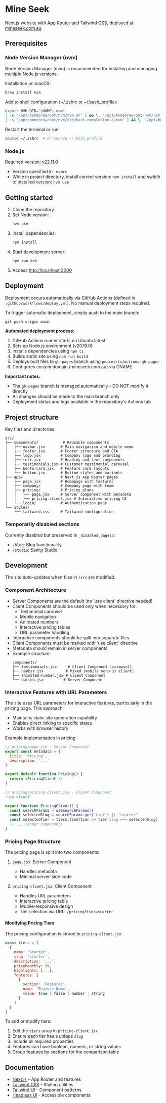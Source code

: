 # Mine Seek

Next.js website with App Router and Tailwind CSS, deployed at [mineseek.com.au](https://mineseek.com.au).

## Prerequisites

### Node Version Manager (nvm)
Node Version Manager (nvm) is recommended for installing and managing multiple Node.js versions.

Installation on macOS:
```bash
brew install nvm
```

Add to shell configuration (~/.zshrc or ~/.bash_profile):
```bash
export NVM_DIR="$HOME/.nvm"
[ -s "/opt/homebrew/opt/nvm/nvm.sh" ] && \. "/opt/homebrew/opt/nvm/nvm.sh"
[ -s "/opt/homebrew/opt/nvm/etc/bash_completion.d/nvm" ] && \. "/opt/homebrew/opt/nvm/etc/bash_completion.d/nvm"
```

Restart the terminal or run:
```bash
source ~/.zshrc  # or source ~/.bash_profile
```

### Node.js
Required version: v22.11.0
- Version specified in `.nvmrc`
- While in project directory, install correct version: `nvm install` and switch to installed version: `nvm use`

## Getting started

1. Clone the repository
2. Set Node version:
   ```bash
   nvm use
   ```
3. Install dependencies:
   ```bash
   npm install
   ```
4. Start development server:
   ```bash
   npm run dev
   ```
5. Access [http://localhost:3000](http://localhost:3000)

## Deployment

Deployment occurs automatically via GitHub Actions (defined in `.github/workflows/deploy.yml`). No manual deployment steps required.

To trigger automatic deployment, simply push to the main branch:
```bash
git push origin main
```

**Automated deployment process:**
1. GitHub Actions runner starts on Ubuntu latest
2. Sets up Node.js environment (v20.10.0)
3. Installs dependencies using `npm ci`
4. Builds static site using `npm run build`
5. Deploys built files to `gh-pages` branch using `peaceiris/actions-gh-pages`
6. Configures custom domain (mineseek.com.au) via CNAME

**Important notes:**
- The `gh-pages` branch is managed automatically - DO NOT modify it directly
- All changes should be made to the main branch only
- Deployment status and logs available in the repository's Actions tab

## Project structure

Key files and directories:

```
src/
├── components/           # Reusable components
│   ├── navbar.jsx       # Main navigation and mobile menu
│   ├── footer.jsx       # Footer structure and CTA
│   ├── logo.jsx         # Company logo and branding
│   ├── text.jsx         # Heading and text components
│   ├── testimonials.jsx # Customer testimonial carousel
│   ├── bento-card.jsx   # Feature card layouts
│   └── button.jsx       # Button styles and variants
├── app/                 # Next.js App Router pages
│   ├── page.jsx         # Homepage with features
│   ├── company/         # Company page with team
│   ├── pricing/         # Pricing plans
│   │   ├── page.jsx     # Server component with metadata
│   │   └── pricing-client.jsx # Interactive pricing UI
│   └── login/           # Authentication page
└── styles/
    └── tailwind.css     # Tailwind configuration
```

### Temporarily disabled sections
Currently disabled but preserved in `_disabled_pages/`:
- `/blog`: Blog functionality
- `/studio`: Sanity Studio

## Development

The site auto-updates when files in `/src` are modified.

### Component Architecture
- Server Components are the default (no 'use client' directive needed)
- Client Components should be used only when necessary for:
  - Testimonial carousel
  - Mobile navigation
  - Animated numbers
  - Interactive pricing tables
  - URL parameter handling
- Interactive components should be split into separate files
- Client Components must be marked with 'use client' directive
- Metadata should remain in server components
- Example structure:
  ```
  components/
  ├── testimonials.jsx     # Client Component (carousel)
  ├── navbar.jsx          # Mixed (mobile menu is client)
  ├── animated-number.jsx # Client Component
  └── button.jsx         # Server Component
  ```

### Interactive Features with URL Parameters

The site uses URL parameters for interactive features, particularly in the pricing page. This approach:
- Maintains static site generation capability
- Enables direct linking to specific states
- Works with browser history

Example implementation in pricing:
```javascript
// pricing/page.jsx - Server Component
export const metadata = {
  title: 'Pricing',
  description: '...'
}

export default function Pricing() {
  return <PricingClient />
}

// pricing/pricing-client.jsx - Client Component
'use client'

export function PricingClient() {
  const searchParams = useSearchParams()
  const selectedSlug = searchParams.get('tier') || 'starter'
  const selectedTier = tiers.find(tier => tier.slug === selectedSlug) || tiers[0]
  // ... render components
}
```

### Pricing Page Structure

The pricing page is split into two components:
1. `page.jsx`: Server Component
   - Handles metadata
   - Minimal server-side code

2. `pricing-client.jsx`: Client Component
   - Handles URL parameters
   - Interactive pricing table
   - Mobile-responsive design
   - Tier selection via URL: `/pricing?tier=starter`

#### Modifying Pricing Tiers

The pricing configuration is stored in `pricing-client.jsx`:
```javascript
const tiers = [
  {
    name: 'Starter',
    slug: 'starter',
    description: '...',
    priceMonthly: 99,
    highlights: [...],
    features: [
      {
        section: 'Features',
        name: 'Feature Name',
        value: true | false | number | string
      }
    ]
  }
]
```

To add or modify tiers:
1. Edit the `tiers` array in `pricing-client.jsx`
2. Ensure each tier has a unique `slug`
3. Include all required properties
4. Features can have boolean, numeric, or string values
5. Group features by sections for the comparison table

## Documentation

- [Next.js](https://nextjs.org/docs) - App Router and features
- [Tailwind CSS](https://tailwindcss.com/docs) - Styling utilities
- [Tailwind UI](https://tailwindui.com) - Component patterns
- [Headless UI](https://headlessui.dev) - Accessible components
